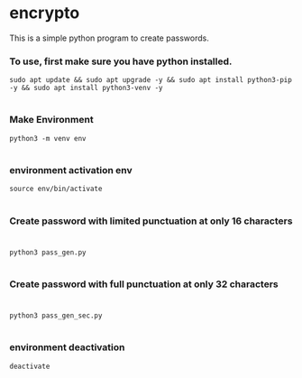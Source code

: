 # encrypto
This is a simple python program to create passwords.

### To use, first make sure you have python installed.
```
sudo apt update && sudo apt upgrade -y && sudo apt install python3-pip -y && sudo apt install python3-venv -y
```
#
### Make Environment
```
python3 -m venv env
```
#
### environment activation env
```
source env/bin/activate
```
#
### Create password with limited punctuation at only 16 characters
#
```
python3 pass_gen.py
```
#
### Create password with full punctuation at only 32 characters
#
```
python3 pass_gen_sec.py
```
#
### environment deactivation
```
deactivate
```
#
